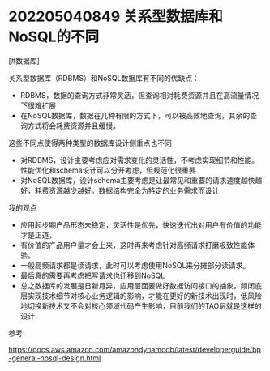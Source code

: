 # 202205040849 关系型数据库和NoSQL的不同
[#数据库]

关系型数据库（RDBMS）和NoSQL数据库有不同的优缺点：
- RDBMS，数据的查询方式非常灵活，但查询相对耗费资源并且在高流量情况下很难扩展
- 在NoSQL数据库，数据在几种有限的方式下，可以被高效地查询，其余的查询方式将会耗费资源并且缓慢。

这些不同点使得两种类型的数据库设计侧重点也不同
- 对RDBMS，设计主要考虑应对需求变化的灵活性，不考虑实现细节和性能。性能优化和schema设计可以分开考虑，但规范化很重要
- 对NoSQL数据库，设计schema主要考虑是让最常见和重要的请求速度越快越好，耗费资源越少越好。数据结构完全为特定的业务需求而设计

我的观点
- 应用起步期产品形态未稳定，灵活性是优先，快速迭代出对用户有价值的功能才是正道，
- 有价值的产品用户量才会上来，这时再来考虑针对高频请求打磨极致性能体验。
- 一般高频请求都是读请求，此时可以考虑使用NoSQL来分摊部分读请求。
- 最后真的需要再考虑把写请求也迁移到NoSQL
- 总之数据库的发展是日新月异，应用层面要做好数据访问接口的抽象，频闭底层实现技术细节对核心业务逻辑的影响，才能在更好的新技术出现时，低风险地切换新技术又不会对核心领域代码产生影响，目前我们的TAO层就是这样的设计





参考

 https://docs.aws.amazon.com/amazondynamodb/latest/developerguide/bp-general-nosql-design.html